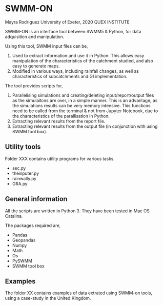 
# SWMM-ON 

Mayra Rodriguez
University of Exeter, 2020
QUEX INSTITUTE

SWMM-ON is an interface tool between SWMM5 & Python, for data adquisition and manipulation. 

Using this tool, SWMM input files can be,

1. Used to extract information and use it in Python. This allows easy manipulation of the characteristics of the catchment studied, and also easy to generate maps. 
2. Modified in various ways, including rainfall changes, as well as characteristics of subcatchments and GI implementation.

The tool provides scripts for,
1. Parallelising simulations and creating/deleting input/report/output files as the simulaitons are over, in a simple manner. This is an advantage, as the simulations results can be very memory intensive. This functions need to be called from the terminal & not from Jupyter Notebook, due to the characteristics of the parallisation in Python.
2. Extracting relevant results from the report file. 
3. Extracting relevant results from the output file (in conjunction with using SWMM tool box).


## Utility tools

Folder XXX contains utility programs for various tasks. 
- sec.py
- theinputer.py
- rainwally.py
- GRA.py

## General information
All the scripts are written in Python 3. They have been tested in Mac OS Catalina. 

The packages required are,

- Pandas
- Geopandas
- Numpy
- Math
- Os
- PySWMM
- SWMM tool box

## Examples
The folder XX contains examples of data extrated using SWMM-on tools, using a case-study in the United Kingdom. 
